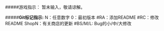 #####游戏指示：
    暂未输入，敬请谅解。


#####**Git标记指示:**
    N：任意数字
    0：最初版本
    #RA：添加README
    #RC：修改README
    ShopN：有关商店的更新
    #BS/M/L: Bug的小/中/大修改